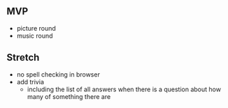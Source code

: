 MVP
---

* picture round
* music round

Stretch
-------

* no spell checking in browser
* add trivia
    * including the list of all answers when there is a question about how many of something there are